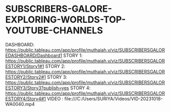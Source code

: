 # SUBSCRIBERS-GALORE-EXPLORING-WORLDS-TOP-YOUTUBE-CHANNELS
DASHBOARD: https://public.tableau.com/app/profile/muthaiah.v/viz/SUBSCRIBERSGALOREDASHBOARD/Dashboard1
STORY 1: https://public.tableau.com/app/profile/muthaiah.v/viz/SUBSCRIBERSGALORESTORY1/Story1#1
STORY 2: https://public.tableau.com/app/profile/muthaiah.v/viz/SUBSCRIBERSGALORESTORY2/Story2#1
STORY 3: https://public.tableau.com/app/profile/muthaiah.v/viz/SUBSCRIBERSGALORESTORY3/Story3?publish=yes
STORY 4: https://public.tableau.com/app/profile/muthaiah.v/viz/SUBSCRIBERSGALORESTORY4/Story4#1
VIDEO  : file:///C:/Users/SURIYA/Videos/VID-20231018-WA0040.mp4
